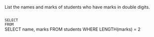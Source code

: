 List the names and marks of students who have marks in double digits.



<Editor lang="sql" dbName="students1.db" type="exercise">
<code>
SELECT  
FROM
</code>

<solution>
SELECT name, marks
FROM students
WHERE LENGTH(marks) = 2
</solution>
</Editor>